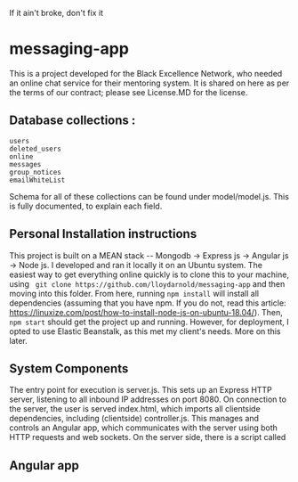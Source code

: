 If it ain't broke, don't fix it

# messaging-app
This is a project developed for the Black Excellence Network, who needed an online chat service for their mentoring system.
It is shared on here as per the terms of our contract; please see License.MD for the license.

## Database collections :
    users
    deleted_users
    online
    messages
    group_notices
    emailWhiteList

Schema for all of these collections can be found under model/model.js. This is fully documented, to explain each field.

## Personal Installation instructions
This project is built on a MEAN stack -- Mongodb -> Express js -> Angular js -> Node js. I developed and ran it locally it on
an Ubuntu system. The easiest way to get everything online quickly is to clone this to your machine, using ``` git clone https://github.com/lloydarnold/messaging-app```
and then moving into this folder. From here, running ```npm install``` will install all dependencies (assuming that you have npm. If you do not, 
read this article: https://linuxize.com/post/how-to-install-node-js-on-ubuntu-18.04/).
Then, ``` npm start ``` should get the project up and running. However, for deployment, I opted to use Elastic Beanstalk, as this met my client's needs. 
More on this later.

## System Components
The entry point for execution is server.js. This sets up an Express HTTP server, listening to all inbound IP addresses on port 8080. 
On connection to the server, the user is served index.html, which imports all clientside dependencies, including (clientside) controller.js. 
This manages and controls an Angular app, which communicates with the server using both HTTP requests and web sockets. On the server side, there is a script called 

## Angular app
